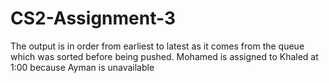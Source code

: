 # CS2-Assignment-3


The output is in order from earliest to latest as it comes from the queue which was sorted before being pushed.
Mohamed is assigned to Khaled at 1:00 because Ayman is unavailable
